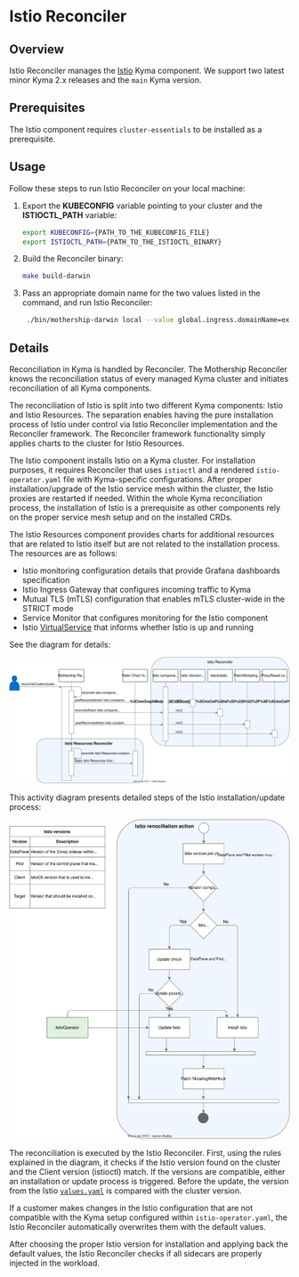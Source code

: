 # Istio Reconciler

## Overview

Istio Reconciler manages the [Istio](https://github.com/kyma-project/kyma/tree/main/resources/istio) Kyma component. We support two latest minor Kyma 2.x releases and the `main` Kyma version.

## Prerequisites

The Istio component requires `cluster-essentials` to be installed as a prerequisite.

## Usage

Follow these steps to run Istio Reconciler on your local machine:

1. Export the **KUBECONFIG** variable pointing to your cluster and the **ISTIOCTL_PATH** variable:

   ```bash
   export KUBECONFIG={PATH_TO_THE_KUBECONFIG_FILE}
   export ISTIOCTL_PATH={PATH_TO_THE_ISTIOCTL_BINARY}
   ```

2. Build the Reconciler binary:

   ```bash
   make build-darwin
   ```

3. Pass an appropriate domain name for the two values listed in the command, and run Istio Reconciler:

   ```bash
    ./bin/mothership-darwin local --value global.ingress.domainName=example.com,global.domainName=example.com --components cluster-essentials,istio
   ```

## Details

Reconciliation in Kyma is handled by Reconciler. The Mothership Reconciler knows the reconciliation status of every managed Kyma cluster and initiates reconciliation of all Kyma components.

The reconciliation of Istio is split into two different Kyma components: Istio and Istio Resources. The separation enables having the pure installation process of Istio under control via Istio Reconciler implementation and the Reconciler framework. The Reconciler framework functionality simply applies charts to the cluster for Istio Resources.

The Istio component installs Istio on a Kyma cluster. For installation purposes, it requires Reconciler that uses `istioctl` and a rendered `istio-operator.yaml` file with Kyma-specific configurations. After proper installation/upgrade of the Istio service mesh within the cluster, the Istio proxies are restarted if needed. Within the whole Kyma reconciliation process, the installation of Istio is a prerequisite as other components rely on the proper service mesh setup and on the installed CRDs.

The Istio Resources component provides charts for additional resources that are related to Istio itself but are not related to the installation process. The resources are as follows:

- Istio monitoring configuration details that provide Grafana dashboards specification
- Istio Ingress Gateway that configures incoming traffic to Kyma
- Mutual TLS (mTLS) configuration that enables mTLS cluster-wide in the STRICT mode
- Service Monitor that configures monitoring for the Istio component
- Istio [VirtualService](https://istio.io/docs/reference/config/networking/virtual-service/) that informs whether Istio is up and running

See the diagram for details:

![Istio Reconciler](./assets/istio-reconciler.svg)

This activity diagram presents detailed steps of the Istio installation/update process:

![Istio Reconciliation](./assets/istio-reconciliation-action.svg)

The reconciliation is executed by the Istio Reconciler. First, using the rules explained in the diagram, it checks if the Istio version found on the cluster and the Client version (istioctl) match. If the versions are compatible, either an installation or update process is triggered. Before the update, the version from the Istio [`values.yaml`](https://github.com/kyma-project/kyma/blob/main/resources/istio/values.yaml) is compared with the cluster version.

If a customer makes changes in the Istio configuration that are not compatible with the Kyma setup configured within `istio-operator.yaml`, the Istio Reconciler automatically overwrites them with the default values.

After choosing the proper Istio version for installation and applying back the default values, the Istio Reconciler checks if all sidecars are properly injected in the workload.
